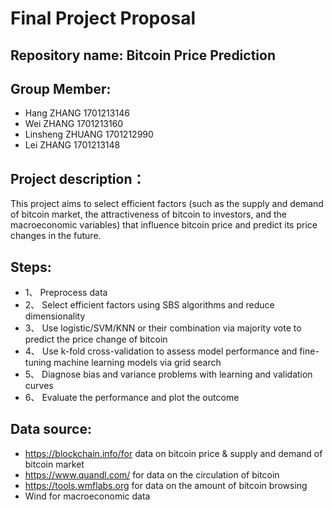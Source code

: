 # Final Project Proposal

## Repository name: Bitcoin Price Prediction

## Group Member:
* Hang ZHANG        1701213146
* Wei ZHANG         1701213160
* Linsheng ZHUANG   1701212990
* Lei ZHANG         1701213148

## Project description：
This project aims to select efficient factors (such as the supply and demand of bitcoin market, the attractiveness of bitcoin to investors, and the macroeconomic variables) that influence bitcoin price and predict its price changes in the future.

## Steps:
* 1、	Preprocess data
* 2、	Select efficient factors using SBS algorithms and reduce dimensionality
* 3、	Use logistic/SVM/KNN or their combination via majority vote to predict the price change of bitcoin
* 4、	Use k-fold cross-validation to assess model performance and fine-tuning machine learning models via grid search
* 5、	Diagnose bias and variance problems with learning and validation curves
* 6、	Evaluate the performance and plot the outcome

## Data source:
* https://blockchain.info/for data on bitcoin price & supply and demand of bitcoin market
* https://www.quandl.com/ for data on the circulation of bitcoin
* https://tools.wmflabs.org for data on the amount of bitcoin browsing
* Wind for macroeconomic data

